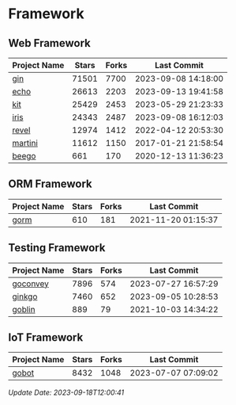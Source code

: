 # Framework

## Web Framework
| Project Name | Stars | Forks | Last Commit |
| ------------ | ----- | ----- | ----------- |
| [gin](https://github.com/gin-gonic/gin) | 71501 | 7700 | 2023-09-08 14:18:00 |
| [echo](https://github.com/labstack/echo) | 26613 | 2203 | 2023-09-13 19:41:58 |
| [kit](https://github.com/go-kit/kit) | 25429 | 2453 | 2023-05-29 21:23:33 |
| [iris](https://github.com/kataras/iris) | 24343 | 2487 | 2023-09-08 16:12:03 |
| [revel](https://github.com/revel/revel) | 12974 | 1412 | 2022-04-12 20:53:30 |
| [martini](https://github.com/go-martini/martini) | 11612 | 1150 | 2017-01-21 21:58:54 |
| [beego](https://github.com/astaxie/beego) | 661 | 170 | 2020-12-13 11:36:23 |

## ORM Framework
| Project Name | Stars | Forks | Last Commit |
| ------------ | ----- | ----- | ----------- |
| [gorm](https://github.com/jinzhu/gorm) | 610 | 181 | 2021-11-20 01:15:37 |

## Testing Framework
| Project Name | Stars | Forks | Last Commit |
| ------------ | ----- | ----- | ----------- |
| [goconvey](https://github.com/smartystreets/goconvey) | 7896 | 574 | 2023-07-27 16:57:29 |
| [ginkgo](https://github.com/onsi/ginkgo) | 7460 | 652 | 2023-09-05 10:28:53 |
| [goblin](https://github.com/franela/goblin) | 889 | 79 | 2021-10-03 14:34:22 |

## IoT Framework
| Project Name | Stars | Forks | Last Commit |
| ------------ | ----- | ----- | ----------- |
| [gobot](https://github.com/hybridgroup/gobot) | 8432 | 1048 | 2023-07-07 07:09:02 |

*Update Date: 2023-09-18T12:00:41*